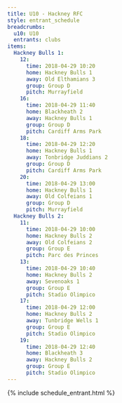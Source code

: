```yaml
---
title: U10 - Hackney RFC
style: entrant_schedule
breadcrumbs:
  u10: U10
  entrants: clubs
items:
  Hackney Bulls 1:
    12:
      time: 2018-04-29 10:20
      home: Hackney Bulls 1
      away: Old Elthamians 3
      group: Group D
      pitch: Murrayfield
    16:
      time: 2018-04-29 11:40
      home: Blackheath 2
      away: Hackney Bulls 1
      group: Group D
      pitch: Cardiff Arms Park
    18:
      time: 2018-04-29 12:20
      home: Hackney Bulls 1
      away: Tonbridge Juddians 2
      group: Group D
      pitch: Cardiff Arms Park
    20:
      time: 2018-04-29 13:00
      home: Hackney Bulls 1
      away: Old Colfeians 1
      group: Group D
      pitch: Murrayfield
  Hackney Bulls 2:
    11:
      time: 2018-04-29 10:00
      home: Hackney Bulls 2
      away: Old Colfeians 2
      group: Group E
      pitch: Parc des Princes
    13:
      time: 2018-04-29 10:40
      home: Hackney Bulls 2
      away: Sevenoaks 1
      group: Group E
      pitch: Stadio Olimpico
    17:
      time: 2018-04-29 12:00
      home: Hackney Bulls 2
      away: Tunbridge Wells 1
      group: Group E
      pitch: Stadio Olimpico
    19:
      time: 2018-04-29 12:40
      home: Blackheath 3
      away: Hackney Bulls 2
      group: Group E
      pitch: Stadio Olimpico
---
```


{% include schedule_entrant.html %}
